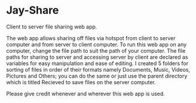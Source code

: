 # Jay-Share
Client to server file sharing web app.

The web app allows sharing off files via hotspot from client to server computer and from server to client computer. To run this web app on any computer, change the file path to suit the path of your computer. The file paths for sharing to server and accessing server by client are declared as variables for easy manipulation and ease of editing.
I created 5 folders for sorting of files in order of their formats namely Documents, Music, Videos, Pictures and Others; you can do the same or just use the parent directory which is titled Recieved to save files on the server computer.

Please give credit whenever and wherever this web app is used.
